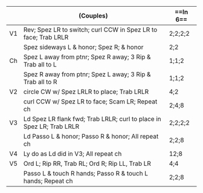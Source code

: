 ||(Couples) |==In 6==|
|-----|----|-----|
|V1| Rev; Spez LR to switch; curl CCW in Spez LR to face; Trab LRLR |2;2;2;2|
||Spez sideways L & honor; Spez R; & honor |2;2|
|Ch| Spez L away from ptnr; Spez R away; 3 Rip & Trab all to L |1;1;2|
||Spez R away from ptnr; Spez L away; 3 Rip & Trab all to R |1;1;2|
|V2| circle CW w/ Spez LRLR to place; Trab LRLR |4;2|
||curl CCW w/ Spez LR to face; Scam LR; Repeat ch |2;4;8|
|V3| Ld Spez LR flank fwd; Trab LRLR; curl to place in Spez LR; Trab LRLR |2;2;2;2|
||Ld Passo L & honor; Passo R & honor; All repeat ch |2;2;8|
|V4| Ly do as Ld did in V3; All repeat ch |12;8|
|V5| Ord L; Rip RR, Trab RL; Ord R; Rip LL, Trab LR |4;4|
||Passo L & touch R hands; Passo R & touch L hands; Repeat ch |2;2;8|
